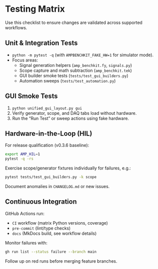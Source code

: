 # Testing Matrix

Use this checklist to ensure changes are validated across supported workflows.

## Unit & Integration Tests

- `python -m pytest -q` (with `AMPBENCHKIT_FAKE_HW=1` for simulator mode).
- Focus areas:
  - Signal generation helpers (`amp_benchkit.fy`, `signals.py`)
  - Scope capture and math subtraction (`amp_benchkit.tek`)
  - GUI builder smoke tests (`tests/test_gui_builders.py`)
  - Automation sweeps (`tests/test_automation.py`)

## GUI Smoke Tests

1. `python unified_gui_layout.py gui`
2. Verify generator, scope, and DAQ tabs load without hardware.
3. Run the “Run Test” or sweep actions using fake hardware.

## Hardware-in-the-Loop (HIL)

For release qualification (v0.3.6 baseline):

```bash
export AMP_HIL=1
pytest -q -rs
```

Exercise scope/generator fixtures individually for failures, e.g.:

```bash
pytest tests/test_gui_builders.py -k scope
```

Document anomalies in `CHANGELOG.md` or new issues.

## Continuous Integration

GitHub Actions run:
- `CI` workflow (matrix Python versions, coverage)
- `pre-commit` (lint/type checks)
- `docs` (MkDocs build, see workflow details)

Monitor failures with:

```bash
gh run list --status failure --branch main
```

Follow up on red runs before merging feature branches.
